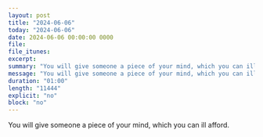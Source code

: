 ```yaml
---
layout: post
title: "2024-06-06"
today: "2024-06-06"
date: 2024-06-06 00:00:00 0000
file:
file_itunes:
excerpt:
summary: "You will give someone a piece of your mind, which you can ill afford."
message: "You will give someone a piece of your mind, which you can ill afford."
duration: "01:00"
length: "11444"
explicit: "no"
block: "no"
---
```

You will give someone a piece of your mind, which you can ill afford.

